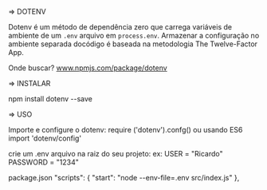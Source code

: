 => DOTENV

Dotenv é um método de dependência zero que carrega variáveis de 
ambiente de um `.env` arquivo em `process.env`. Armazenar a 
configuração no ambiente separada docódigo é baseada na 
metodologia The Twelve-Factor App.

Onde buscar?
www.npmjs.com/package/dotenv

=> INSTALAR

npm install dotenv --save

=> USO

Importe e configure o dotenv:
require ('dotenv').confg()
    ou usando ES6
import 'dotenv/config'    


crie um .env arquivo na raiz do seu projeto:
ex: USER = "Ricardo"
    PASSWORD = "1234"

package.json
"scripts": {
    "start": "node --env-file=.env src/index.js"
},    

